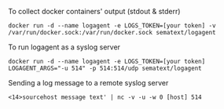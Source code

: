 To collect docker containers' output (stdout & stderr)
```
docker run -d --name logagent -e LOGS_TOKEN=[your token] -v /var/run/docker.sock:/var/run/docker.sock sematext/logagent
```

To run logagent as a syslog server
```
docker run -d --name logagent -e LOGS_TOKEN=[your token] LOGAGENT_ARGS="-u 514" -p 514:514/udp sematext/logagent
```

Sending a log message to a remote syslog server
```
<14>sourcehost message text' | nc -v -u -w 0 [host] 514
```

